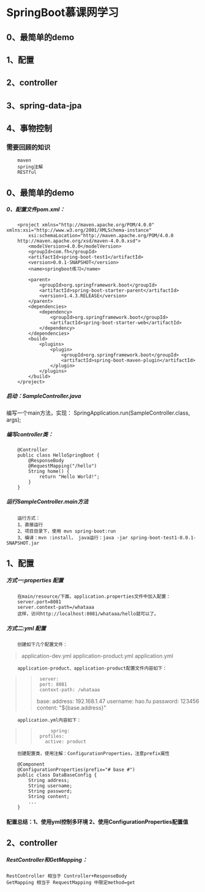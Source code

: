 SpringBoot慕课网学习 
===================================  
0、最简单的demo
-----------------------
1、配置
-----------------------
2、controller
-----------------------
3、spring-data-jpa
-----------------------
4、事物控制
-----------------------

### 需要回顾的知识
		maven
		spring注解
		RESTful

0、最简单的demo
-----------------------
##### 0、配置文件pom.xml：
		<project xmlns="http://maven.apache.org/POM/4.0.0" xmlns:xsi="http://www.w3.org/2001/XMLSchema-instance"
			xsi:schemaLocation="http://maven.apache.org/POM/4.0.0 
		http://maven.apache.org/xsd/maven-4.0.0.xsd">
			<modelVersion>4.0.0</modelVersion>
			<groupId>com.fh</groupId>
			<artifactId>spring-boot-test1</artifactId>
			<version>0.0.1-SNAPSHOT</version>
			<name>springboot练习</name>

			<parent>
				<groupId>org.springframework.boot</groupId>
				<artifactId>spring-boot-starter-parent</artifactId>
				<version>1.4.3.RELEASE</version>
			</parent>
			<dependencies>
				<dependency>
					<groupId>org.springframework.boot</groupId>
					<artifactId>spring-boot-starter-web</artifactId>
				</dependency>
			</dependencies>
			<build>
				<plugins>
					<plugin>
						<groupId>org.springframework.boot</groupId>
						<artifactId>spring-boot-maven-plugin</artifactId>
					</plugin>
				</plugins>
			</build>
		</project>

##### 启动：SampleController.java
编写一个main方法，实现：
		SpringApplication.run(SampleController.class, args);

##### 编写controller类：
		@Controller
		public class HelloSpringBoot {
			@ResponseBody
			@RequestMapping("/hello")
			String home() {
				return "Hello World!";
			}
		}

##### 运行SampleController.main方法
		运行方式：
		1、直接运行
		2、项目目录下，使用 mvn spring-boot:run
		3、编译：mvn :install， java运行：java -jar spring-boot-test1-0.0.1-SNAPSHOT.jar
	
	
1、配置
-----------------------	
##### 方式一:properties 配置
		在main/resource/下面，application.properties文件中加入配置：
		server.port=8081
		server.context-path=/whataaa
		这样，访问http://localhost:8081/whataaa/hello就可以了。
		
##### 方式二:yml 配置
		创建如下几个配置文件：
> 	application-dev.yml
> 	application-product.yml
> 	application.yml

		application-product、application-product配置文件内容如下：
>>  	server:
>>      port: 8081
>>      context-path: /whataaa
>>  base:
>>      address: 192.168.1.47 
>>      username: hao.fu
>>      password: 123456
>>      content: "${base.address}"
>> 
		application.yml内容如下：
>>  		spring:
>>      profiles:
>>        active: product

		创建配置类，使用注解：ConfigurationProperties，注意prefix属性

		@Component
		@ConfigurationProperties(prefix="# base #")
		public class DataBaseConfig {
			String address; 
			String username;
			String password;
			String content;
			...
		}

#### 配置总结：1、使用yml控制多环境		2、使用ConfigurationProperties配置值

2、controller
------------------------------
##### RestController和GetMapping：
	RestController 相当于 Controller+ResponseBody
	GetMapping 相当于 RequestMapping 中限定method=get